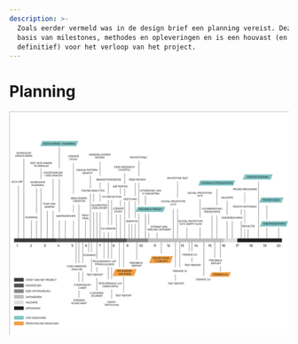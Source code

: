 ```yaml
---
description: >-
  Zoals eerder vermeld was in de design brief een planning vereist. Deze is op
  basis van milestones, methodes en opleveringen en is een houvast (en dus niet
  definitief) voor het verloop van het project.
---
```


# Planning

![](../../.gitbook/assets/schermafbeelding-2019-02-25-om-10.51.35.png)

